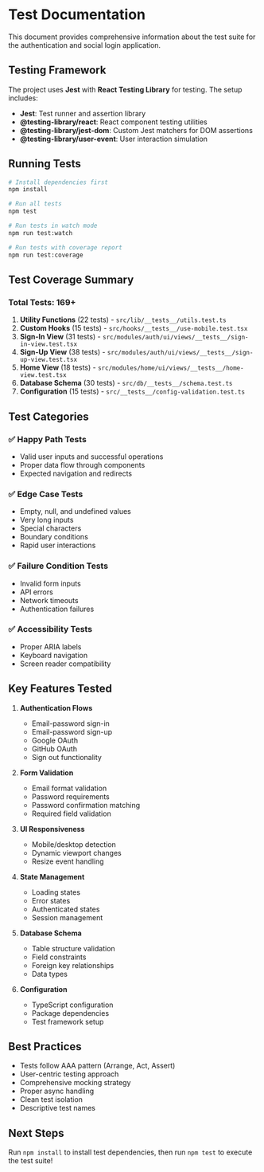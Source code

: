 # Test Documentation

This document provides comprehensive information about the test suite for the authentication and social login application.

## Testing Framework

The project uses **Jest** with **React Testing Library** for testing. The setup includes:

- **Jest**: Test runner and assertion library
- **@testing-library/react**: React component testing utilities
- **@testing-library/jest-dom**: Custom Jest matchers for DOM assertions
- **@testing-library/user-event**: User interaction simulation

## Running Tests

```bash
# Install dependencies first
npm install

# Run all tests
npm test

# Run tests in watch mode
npm run test:watch

# Run tests with coverage report
npm run test:coverage
```

## Test Coverage Summary

### Total Tests: 169+

1. **Utility Functions** (22 tests) - `src/lib/__tests__/utils.test.ts`
2. **Custom Hooks** (15 tests) - `src/hooks/__tests__/use-mobile.test.tsx`
3. **Sign-In View** (31 tests) - `src/modules/auth/ui/views/__tests__/sign-in-view.test.tsx`
4. **Sign-Up View** (38 tests) - `src/modules/auth/ui/views/__tests__/sign-up-view.test.tsx`
5. **Home View** (18 tests) - `src/modules/home/ui/views/__tests__/home-view.test.tsx`
6. **Database Schema** (30 tests) - `src/db/__tests__/schema.test.ts`
7. **Configuration** (15 tests) - `src/__tests__/config-validation.test.ts`

## Test Categories

### ✅ Happy Path Tests
- Valid user inputs and successful operations
- Proper data flow through components
- Expected navigation and redirects

### ✅ Edge Case Tests
- Empty, null, and undefined values
- Very long inputs
- Special characters
- Boundary conditions
- Rapid user interactions

### ✅ Failure Condition Tests
- Invalid form inputs
- API errors
- Network timeouts
- Authentication failures

### ✅ Accessibility Tests
- Proper ARIA labels
- Keyboard navigation
- Screen reader compatibility

## Key Features Tested

1. **Authentication Flows**
   - Email-password sign-in
   - Email-password sign-up
   - Google OAuth
   - GitHub OAuth
   - Sign out functionality

2. **Form Validation**
   - Email format validation
   - Password requirements
   - Password confirmation matching
   - Required field validation

3. **UI Responsiveness**
   - Mobile/desktop detection
   - Dynamic viewport changes
   - Resize event handling

4. **State Management**
   - Loading states
   - Error states
   - Authenticated states
   - Session management

5. **Database Schema**
   - Table structure validation
   - Field constraints
   - Foreign key relationships
   - Data types

6. **Configuration**
   - TypeScript configuration
   - Package dependencies
   - Test framework setup

## Best Practices

- Tests follow AAA pattern (Arrange, Act, Assert)
- User-centric testing approach
- Comprehensive mocking strategy
- Proper async handling
- Clean test isolation
- Descriptive test names

## Next Steps

Run `npm install` to install test dependencies, then run `npm test` to execute the test suite!